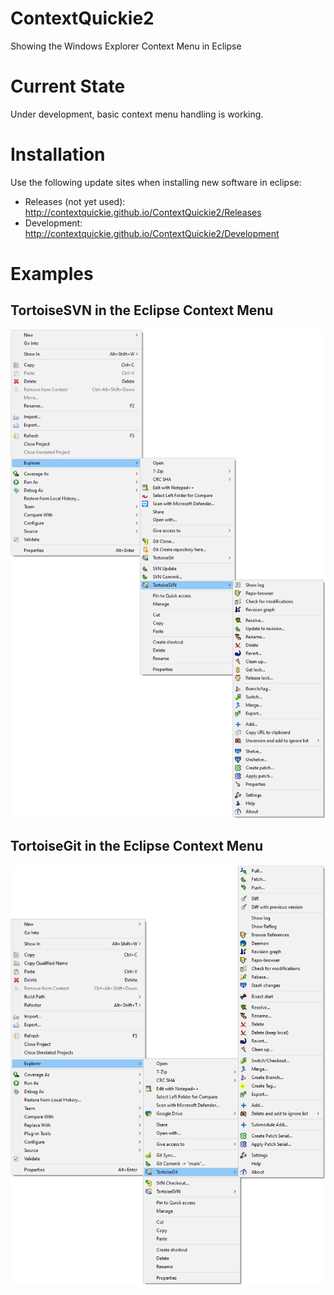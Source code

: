 # ContextQuickie2
Showing the Windows Explorer Context Menu in Eclipse

# Current State
Under development, basic context menu handling is working.

# Installation
Use the following update sites when installing new software in eclipse:
* Releases (not yet used): http://contextquickie.github.io/ContextQuickie2/Releases
* Development: http://contextquickie.github.io/ContextQuickie2/Development

# Examples
## TortoiseSVN in the Eclipse Context Menu

![TortoiseSVN in the Eclipse Context Menu](https://github.com/ContextQuickie/ContextQuickie2/raw/main/Images/EclipseExample_TortoiseSVN.png)

## TortoiseGit in the Eclipse Context Menu

![TortoiseGit in the Eclipse Context Menu](https://github.com/ContextQuickie/ContextQuickie2/raw/main/Images/EclipseExample_TortoiseGit.png)
